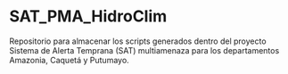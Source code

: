 # SAT_PMA_HidroClim
Repositorio para almacenar los scripts generados dentro del proyecto Sistema de Alerta Temprana (SAT) multiamenaza para los departamentos Amazonia, Caquetá y Putumayo.

